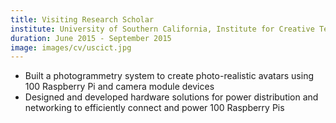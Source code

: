 ```yaml
---
title: Visiting Research Scholar
institute: University of Southern California, Institute for Creative Technologies, Los Angeles, USA
duration: June 2015 - September 2015
image: images/cv/uscict.jpg
---
```


- Built a photogrammetry system to create photo-realistic avatars using 100 Raspberry Pi and camera module devices
- Designed and developed hardware solutions for power distribution and networking to efficiently connect and power 100 Raspberry Pis
